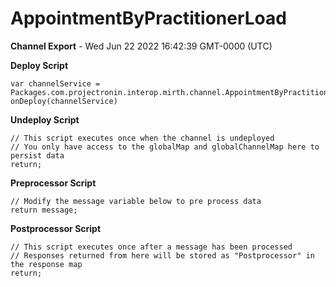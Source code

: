 # AppointmentByPractitionerLoad

__Channel Export__ - Wed Jun 22 2022 16:42:39 GMT-0000 (UTC)

__Deploy Script__

```
var channelService = Packages.com.projectronin.interop.mirth.channel.AppointmentByPractitionerNightlyLoad.Companion.create();
onDeploy(channelService)

```

__Undeploy Script__

```
// This script executes once when the channel is undeployed
// You only have access to the globalMap and globalChannelMap here to persist data
return;
```

__Preprocessor Script__

```
// Modify the message variable below to pre process data
return message;
```

__Postprocessor Script__

```
// This script executes once after a message has been processed
// Responses returned from here will be stored as "Postprocessor" in the response map
return;
```
